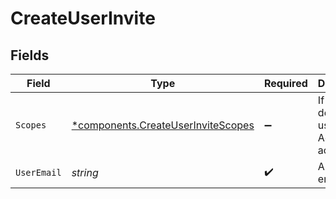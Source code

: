 # CreateUserInvite


## Fields

| Field                                                                                   | Type                                                                                    | Required                                                                                | Description                                                                             | Example                                                                                 |
| --------------------------------------------------------------------------------------- | --------------------------------------------------------------------------------------- | --------------------------------------------------------------------------------------- | --------------------------------------------------------------------------------------- | --------------------------------------------------------------------------------------- |
| `Scopes`                                                                                | [*components.CreateUserInviteScopes](../../models/components/createuserinvitescopes.md) | :heavy_minus_sign:                                                                      | If not defined, the user has Admin access.                                              |                                                                                         |
| `UserEmail`                                                                             | *string*                                                                                | :heavy_check_mark:                                                                      | A user's email.                                                                         | noreply@hathora.dev                                                                     |
